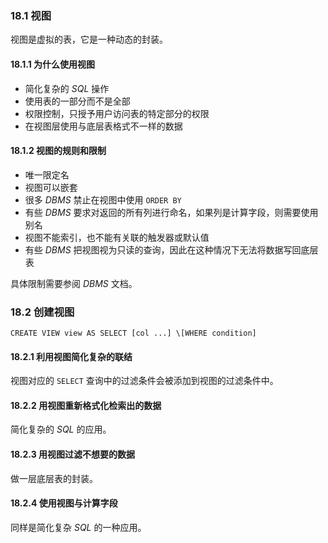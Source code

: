 ### 18.1 视图

视图是虚拟的表，它是一种动态的封装。

#### 18.1.1 为什么使用视图

* 简化复杂的 *SQL* 操作
* 使用表的一部分而不是全部
* 权限控制，只授予用户访问表的特定部分的权限
* 在视图层使用与底层表格式不一样的数据

#### 18.1.2 视图的规则和限制

* 唯一限定名
* 视图可以嵌套
* 很多 *DBMS* 禁止在视图中使用 `ORDER BY`
* 有些 *DBMS* 要求对返回的所有列进行命名，如果列是计算字段，则需要使用别名
* 视图不能索引，也不能有关联的触发器或默认值
* 有些 *DBMS* 把视图视为只读的查询，因此在这种情况下无法将数据写回底层表

具体限制需要参阅 *DBMS* 文档。

### 18.2 创建视图

`CREATE VIEW view AS SELECT [col ...] \[WHERE condition]`

#### 18.2.1 利用视图简化复杂的联结

视图对应的 `SELECT` 查询中的过滤条件会被添加到视图的过滤条件中。

#### 18.2.2 用视图重新格式化检索出的数据

简化复杂的 *SQL* 的应用。

#### 18.2.3 用视图过滤不想要的数据

做一层底层表的封装。

#### 18.2.4 使用视图与计算字段

同样是简化复杂 *SQL* 的一种应用。